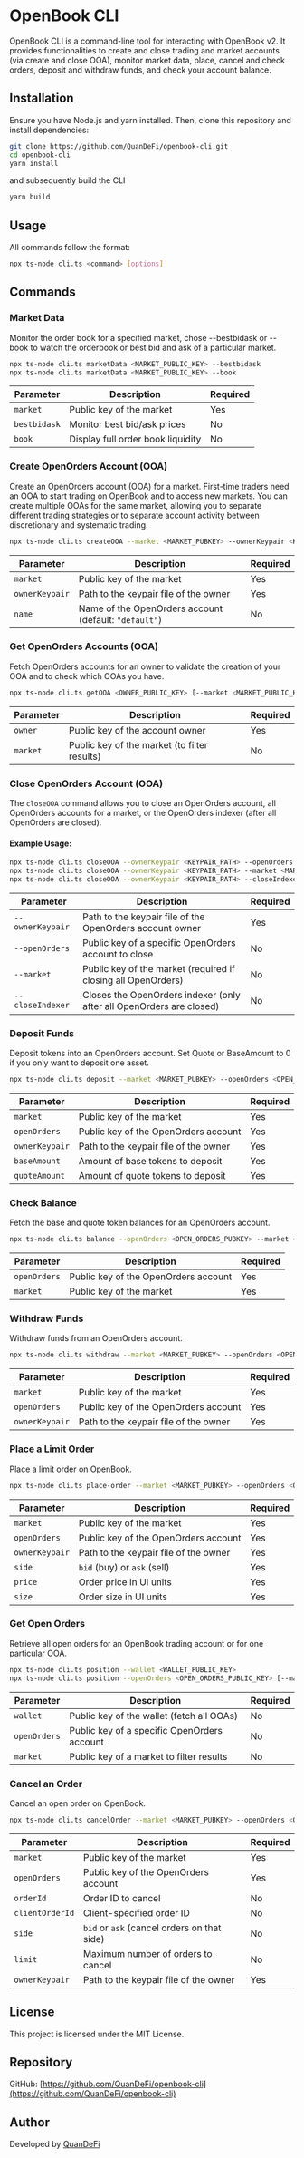 # OpenBook CLI

OpenBook CLI is a command-line tool for interacting with OpenBook v2. It provides functionalities to create and close trading and market accounts (via create and close OOA), monitor market data, place, cancel and check orders, deposit and withdraw funds, and check your account balance.

## Installation

Ensure you have Node.js and yarn installed. Then, clone this repository and install dependencies:

```sh
git clone https://github.com/QuanDeFi/openbook-cli.git
cd openbook-cli
yarn install
```

and subsequently build the CLI

```sh
yarn build
```

## Usage

All commands follow the format:

```sh
npx ts-node cli.ts <command> [options]
```

## Commands

### Market Data

Monitor the order book for a specified market, chose --bestbidask or --book to watch the orderbook or best bid and ask of a particular market.

```sh
npx ts-node cli.ts marketData <MARKET_PUBLIC_KEY> --bestbidask
npx ts-node cli.ts marketData <MARKET_PUBLIC_KEY> --book
```

| Parameter    | Description                         | Required |
|-------------|-------------------------------------|----------|
| `market`    | Public key of the market           | Yes      |
| `bestbidask` | Monitor best bid/ask prices       | No       |
| `book`      | Display full order book liquidity  | No       |

### Create OpenOrders Account (OOA)

Create an OpenOrders account (OOA) for a market. First-time traders need an OOA to start trading on OpenBook and to access new markets. You can create multiple OOAs for the same market, allowing you to separate different trading strategies or to separate account activity between discretionary and systematic trading.

```sh
npx ts-node cli.ts createOOA --market <MARKET_PUBKEY> --ownerKeypair <KEYPAIR_FILE_PATH> --name <ACCOUNT_NAME>
```

| Parameter      | Description                                       | Required |
|--------------|---------------------------------------------------|----------|
| `market`    | Public key of the market                          | Yes      |
| `ownerKeypair` | Path to the keypair file of the owner           | Yes      |
| `name`      | Name of the OpenOrders account (default: `"default"`) | No       |

### Get OpenOrders Accounts (OOA)

Fetch OpenOrders accounts for an owner to validate the creation of your OOA and to check which OOAs you have.

```sh
npx ts-node cli.ts getOOA <OWNER_PUBLIC_KEY> [--market <MARKET_PUBLIC_KEY>]
```

| Parameter   | Description                                | Required |
|------------|--------------------------------------------|----------|
| `owner`    | Public key of the account owner           | Yes      |
| `market`   | Public key of the market (to filter results) | No       |

### Close OpenOrders Account (OOA)

The `closeOOA` command allows you to close an OpenOrders account, all OpenOrders accounts for a market, or the OpenOrders indexer (after all OpenOrders are closed).

#### Example Usage:

```sh
npx ts-node cli.ts closeOOA --ownerKeypair <KEYPAIR_PATH> --openOrders <OPEN_ORDERS_PUBKEY>
npx ts-node cli.ts closeOOA --ownerKeypair <KEYPAIR_PATH> --market <MARKET_PUBKEY>
npx ts-node cli.ts closeOOA --ownerKeypair <KEYPAIR_PATH> --closeIndexer
```

| Parameter        | Description                                                       | Required |
|-----------------|-------------------------------------------------------------------|----------|
| `--ownerKeypair` | Path to the keypair file of the OpenOrders account owner        | Yes      |
| `--openOrders`   | Public key of a specific OpenOrders account to close           | No       |
| `--market`       | Public key of the market (required if closing all OpenOrders)  | No       |
| `--closeIndexer` | Closes the OpenOrders indexer (only after all OpenOrders are closed) | No       |

### Deposit Funds

Deposit tokens into an OpenOrders account. Set Quote or BaseAmount to 0 if you only want to deposit one asset.

```sh
npx ts-node cli.ts deposit --market <MARKET_PUBKEY> --openOrders <OPEN_ORDERS_PUBKEY> --ownerKeypair <KEYPAIR_PATH> --baseAmount <BASE_AMOUNT> --quoteAmount <QUOTE_AMOUNT>
```

| Parameter      | Description                                  | Required |
|--------------|----------------------------------------------|----------|
| `market`     | Public key of the market                    | Yes      |
| `openOrders` | Public key of the OpenOrders account        | Yes      |
| `ownerKeypair` | Path to the keypair file of the owner     | Yes      |
| `baseAmount` | Amount of base tokens to deposit            | Yes      |
| `quoteAmount` | Amount of quote tokens to deposit          | Yes      |

### Check Balance

Fetch the base and quote token balances for an OpenOrders account.

```sh
npx ts-node cli.ts balance --openOrders <OPEN_ORDERS_PUBKEY> --market <MARKET_PUBKEY>
```

| Parameter    | Description                          | Required |
|-------------|--------------------------------------|----------|
| `openOrders` | Public key of the OpenOrders account | Yes      |
| `market`     | Public key of the market             | Yes      |

### Withdraw Funds

Withdraw funds from an OpenOrders account.

```sh
npx ts-node cli.ts withdraw --market <MARKET_PUBKEY> --openOrders <OPEN_ORDERS_PUBKEY> --ownerKeypair <KEYPAIR_PATH>
```

| Parameter      | Description                                    | Required |
|---------------|------------------------------------------------|----------|
| `market`      | Public key of the market                      | Yes      |
| `openOrders`  | Public key of the OpenOrders account          | Yes      |
| `ownerKeypair`| Path to the keypair file of the owner         | Yes      |

### Place a Limit Order

Place a limit order on OpenBook.

```sh
npx ts-node cli.ts place-order --market <MARKET_PUBKEY> --openOrders <OPEN_ORDERS_PUBKEY> --ownerKeypair <KEYPAIR_PATH> --side bid --price <PRICE_AMOUNT> --size <SIZE_AMOUNT>
```

| Parameter      | Description                                  | Required |
|---------------|----------------------------------------------|----------|
| `market`      | Public key of the market                    | Yes      |
| `openOrders`  | Public key of the OpenOrders account        | Yes      |
| `ownerKeypair`| Path to the keypair file of the owner       | Yes      |
| `side`        | `bid` (buy) or `ask` (sell)                 | Yes      |
| `price`       | Order price in UI units                     | Yes      |
| `size`        | Order size in UI units                      | Yes      |

### Get Open Orders

Retrieve all open orders for an OpenBook trading account or for one particular OOA.

```sh
npx ts-node cli.ts position --wallet <WALLET_PUBLIC_KEY>
npx ts-node cli.ts position --openOrders <OPEN_ORDERS_PUBLIC_KEY> [--market <MARKET_PUBLIC_KEY>]
```

| Parameter      | Description                                       | Required |
|---------------|---------------------------------------------------|----------|
| `wallet`      | Public key of the wallet (fetch all OOAs)        | No       |
| `openOrders`  | Public key of a specific OpenOrders account      | No       |
| `market`      | Public key of a market to filter results         | No       |

### Cancel an Order

Cancel an open order on OpenBook.

```sh
npx ts-node cli.ts cancelOrder --market <MARKET_PUBKEY> --openOrders <OPEN_ORDERS_PUBKEY> --orderId <ORDER_ID> --ownerKeypair <KEYPAIR_PATH>
```

| Parameter       | Description                               | Required |
|---------------|-------------------------------------------|----------|
| `market`      | Public key of the market                 | Yes      |
| `openOrders`  | Public key of the OpenOrders account     | Yes      |
| `orderId`     | Order ID to cancel                       | No       |
| `clientOrderId` | Client-specified order ID              | No       |
| `side`        | `bid` or `ask` (cancel orders on that side) | No       |
| `limit`       | Maximum number of orders to cancel       | No       |
| `ownerKeypair` | Path to the keypair file of the owner   | Yes      |

## License

This project is licensed under the MIT License.

## Repository

GitHub: [https://github.com/QuanDeFi/openbook-cli](https://github.com/QuanDeFi/openbook-cli)

## Author

Developed by [QuanDeFi](https://quandefi.co)
